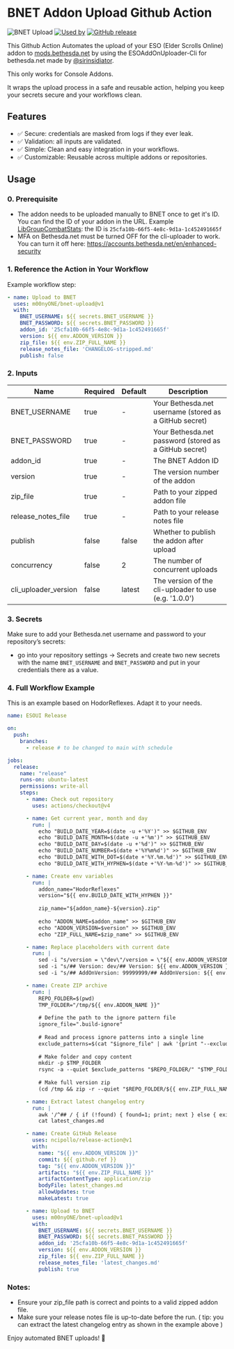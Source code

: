# BNET Addon Upload Github Action

![BNET Upload](https://img.shields.io/badge/BNET-Upload-blue?logo=github-actions&style=flat-square)
[![Used by](https://img.shields.io/badge/dynamic/json?color=success&label=Used%20by&query=repositoryCount&url=https://api.github.com/repos/m00nyONE/bnet-upload)](https://github.com/m00nyONE/bnet-upload/network/dependents)
[![GitHub release](https://img.shields.io/github/v/tag/m00nyONE/bnet-upload?label=release)](https://github.com/m00nyONE/bnet-upload/releases)


This Github Action Automates the upload of your ESO (Elder Scrolls Online) addon to [mods.bethesda.net](https://mods.bethesda.net/en/elderscrollsonline/) by using the ESOAddOnUploader-Cli for bethesda.net made by [@sirinsidiator](https://github.com/sirinsidiator).

This only works for Console Addons.

It wraps the upload process in a safe and reusable action, helping you keep your secrets secure and your workflows clean.

## Features

- ✅ Secure: credentials are masked from logs if they ever leak.
- ✅ Validation: all inputs are validated.
- ✅ Simple: Clean and easy integration in your workflows.
- ✅ Customizable: Reusable across multiple addons or repositories.

## Usage

### 0. Prerequisite

- The addon needs to be uploaded manually to BNET once to get it's ID. You can find the ID of your addon in the URL. Example [LibGroupCombatStats](https://mods.bethesda.net/en/elderscrollsonline/details/25cfa10b-66f5-4e8c-9d1a-1c452491665f/LibGroupCombatStats): the ID is `25cfa10b-66f5-4e8c-9d1a-1c452491665f`
- MFA on Bethesda.net must be turned OFF for the cli-uploader to work. You can turn it off here: https://accounts.bethesda.net/en/enhanced-security

### 1. Reference the Action in Your Workflow

Example workflow step:

```yaml
- name: Upload to BNET
  uses: m00nyONE/bnet-upload@v1
  with:
    BNET_USERNAME: ${{ secrets.BNET_USERNAME }}
    BNET_PASSWORD: ${{ secrets.BNET_PASSWORD }}
    addon_id: '25cfa10b-66f5-4e8c-9d1a-1c452491665f'
    version: ${{ env.ADDON_VERSION }}
    zip_file: ${{ env.ZIP_FULL_NAME }}
    release_notes_file: 'CHANGELOG-stripped.md'
    publish: false
```

### 2. Inputs
| Name                 | Required | Default | Description                                            |
|----------------------|----------|---------|--------------------------------------------------------|
| BNET_USERNAME        | true     | -       | Your Bethesda.net username (stored as a GitHub secret) |
| BNET_PASSWORD        | true     | -       | Your Bethesda.net password (stored as a GitHub secret) |
| addon_id             | true     | -       | The BNET Addon ID                                      |
| version              | true     | -       | The version number of the addon                        |
| zip_file             | true     | -       | Path to your zipped addon file                         |
| release_notes_file   | true     | -       | Path to your release notes file                        |
| publish              | false    | false   | Whether to publish the addon after upload              |
| concurrency          | false    | 2       | The number of concurrent uploads                       |
| cli_uploader_version | false    | latest  | The version of the cli-uploader to use (e.g. '1.0.0')  |

### 3. Secrets

Make sure to add your Bethesda.net username and password to your repository’s secrets:
- go into your repository settings -> Secrets and create two new secrets with the name `BNET_USERNAME` and `BNET_PASSWORD` and put in your credentials there as a value.

### 4. Full Workflow Example

This is an example based on HodorReflexes. Adapt it to your needs.

```yaml
name: ESOUI Release

on:
  push:
    branches:
      - release # to be changed to main with schedule

jobs:
  release:
    name: "release"
    runs-on: ubuntu-latest
    permissions: write-all
    steps:
      - name: Check out repository
        uses: actions/checkout@v4

      - name: Get current year, month and day
        run: |
          echo "BUILD_DATE_YEAR=$(date -u +'%Y')" >> $GITHUB_ENV
          echo "BUILD_DATE_MONTH=$(date -u +'%m')" >> $GITHUB_ENV
          echo "BUILD_DATE_DAY=$(date -u +'%d')" >> $GITHUB_ENV
          echo "BUILD_DATE_NUMBER=$(date +'%Y%m%d')" >> $GITHUB_ENV
          echo "BUILD_DATE_WITH_DOT=$(date +'%Y.%m.%d')" >> $GITHUB_ENV
          echo "BUILD_DATE_WITH_HYPHEN=$(date +'%Y-%m-%d')" >> $GITHUB_ENV

      - name: Create env variables
        run: |
          addon_name="HodorReflexes"
          version="${{ env.BUILD_DATE_WITH_HYPHEN }}"
          
          zip_name="${addon_name}-${version}.zip"
          
          echo "ADDON_NAME=$addon_name" >> $GITHUB_ENV
          echo "ADDON_VERSION=$version" >> $GITHUB_ENV
          echo "ZIP_FULL_NAME=$zip_name" >> $GITHUB_ENV

      - name: Replace placeholders with current date
        run: |
          sed -i "s/version = \"dev\"/version = \"${{ env.ADDON_VERSION }}\"/g" HodorReflexes.lua
          sed -i "s/## Version: dev/## Version: ${{ env.ADDON_VERSION }}/g" HodorReflexes.addon
          sed -i "s/## AddOnVersion: 99999999/## AddOnVersion: ${{ env.BUILD_DATE_NUMBER }}/g" HodorReflexes.addon

      - name: Create ZIP archive
        run: |
          REPO_FOLDER=$(pwd)
          TMP_FOLDER="/tmp/${{ env.ADDON_NAME }}"
          
          # Define the path to the ignore pattern file
          ignore_file=".build-ignore"
          
          # Read and process ignore patterns into a single line
          exclude_patterns=$(cat "$ignore_file" | awk '{print "--exclude " $0}' | tr '\n' ' ')
          
          # Make folder and copy content
          mkdir -p $TMP_FOLDER
          rsync -a --quiet $exclude_patterns "$REPO_FOLDER/" "$TMP_FOLDER/"
          
          # Make full version zip
          (cd /tmp && zip -r --quiet "$REPO_FOLDER/${{ env.ZIP_FULL_NAME }}" "${{ env.ADDON_NAME }}")

      - name: Extract latest changelog entry
        run: |
          awk '/^## / { if (!found) { found=1; print; next } else { exit } } found' CHANGELOG.md > latest_changes.md
          cat latest_changes.md

      - name: Create GitHub Release
        uses: ncipollo/release-action@v1
        with:
          name: "${{ env.ADDON_VERSION }}"
          commit: ${{ github.ref }}
          tag: "${{ env.ADDON_VERSION }}"
          artifacts: "${{ env.ZIP_FULL_NAME }}"
          artifactContentType: application/zip
          bodyFile: latest_changes.md
          allowUpdates: true
          makeLatest: true

      - name: Upload to BNET
        uses: m00nyONE/bnet-upload@v1
        with:
          BNET_USERNAME: ${{ secrets.BNET_USERNAME }}
          BNET_PASSWORD: ${{ secrets.BNET_PASSWORD }}
          addon_id: '25cfa10b-66f5-4e8c-9d1a-1c452491665f'
          version: ${{ env.ADDON_VERSION }}
          zip_file: ${{ env.ZIP_FULL_NAME }}
          release_notes_file: 'latest_changes.md'
          publish: true
```


### Notes:
- Ensure your zip_file path is correct and points to a valid zipped addon file.
- Make sure your release notes file is up-to-date before the run. ( tip: you can extract the latest changelog entry as shown in the example above )

Enjoy automated BNET uploads! 🚀